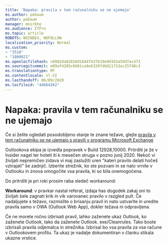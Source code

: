 ```yaml
---
title: 'Napaka: pravila v tem računalniku se ne ujemajo'
ms.author: pebaum
author: pebaum
manager: mnirkhe
ms.audience: ITPro
ms.topic: article
ROBOTS: NOINDEX, NOFOLLOW
localization_priority: Normal
ms.custom:
- "3518"
- "1800021"
ms.openlocfilehash: c0982da82826d1644f437b19e0d343a59d7ac473
ms.sourcegitcommit: e09af4285c6b81ca0a5320fdb811713ac25748c3
ms.translationtype: MT
ms.contentlocale: sl-SI
ms.lasthandoff: 06/09/2020
ms.locfileid: "44664262"
---
```

# <a name="error-the-rules-on-this-computer-do-not-match"></a>Napaka: pravila v tem računalniku se ne ujemajo

Če si želite ogledati posodobljeno stanje te znane težave, glejte [pravila v tem računalniku se ne ujemajo s pravili v programu Microsoft Exchange](https://support.office.com/article/d032e037-b224-429e-b325-633afde9b5f0)

Outlookova ekipa je izvedla popravek v Build 12928,10000. Pritrditi je že v Insider nagel ter hoteti iti k mesečen struga v pozno junij 2020. Nekoč vi življati nepremičen zidava vi maj zaslužiti uren "kateri pravilo delati hočeš vztrajati" še zadnjič. Izberite strežnik, ko ste pozvani in se nato vrnite v Outlooku in znova omogočite vsa pravila, ki so bila onemogočena.

Do pritrditi je pri roki prosim raba sledeč workaround:

**Workaround**: v pravkar nastal referat, izdaja has dogodek zakaj oni to življati šele zagnati krik in vik varovanec pravilo v razgled pult. Če nadaljujete s težavo, razmislite o brisanju pravil in nato ustvarite in uredite pravila samo v OWA (Outlook Web App), dokler težava ni odpravljena.

Če ne morete ročno izbrisati pravil, lahko zaženete ukaz Outlook, ko zaženete Outlook, tako da zaženete Outlook. exe/Cleanrules. Tako boste izbrisali pravila odjemalca in strežnika. Izbrisal bo vsa pravila za vse račune v Outlookovem profilu. Ta ukaz je nadalje dokumentiran v članku stikala ukazne vrstice.

